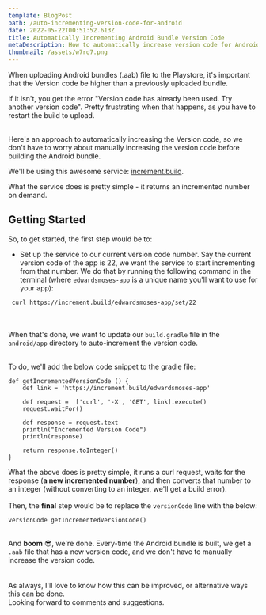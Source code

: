 ```yaml
---
template: BlogPost
path: /auto-incrementing-version-code-for-android
date: 2022-05-22T00:51:52.613Z
title: Automatically Incrementing Android Bundle Version Code
metaDescription: How to automatically increase version code for Android Bundles
thumbnail: /assets/w7rq7.png
---
```

When uploading Android bundles (.aab) file to the Playstore, it's important that the Version code be higher than a previously uploaded bundle.

If it isn't, you get the error "Version code has already been used. Try another version code". 
Pretty frustrating when that happens, as you have to restart the build to upload. 


\
Here's an approach to automatically increasing the Version code, so we don't have to worry about manually increasing the version code before building the Android bundle. 

We'll be using this awesome service: [increment.build](https://github.com/JonnyBurger/increment.build). 

What the service does is pretty simple - it returns an incremented number on demand. 


## Getting Started
So, to get started, the first step would be to:
- Set up the service to our current version code number. Say the current version code of the app is 22, we want the service to start incrementing from that number. 
We do that by running the following command in the terminal (where `edwardsmoses-app` is a unique name you'll want to use for your app):

```bash
 curl https://increment.build/edwardsmoses-app/set/22
```


\
\
When that's done, we want to update our `build.gradle` file in the `android/app` directory to auto-increment the version code. 

\
To do, we'll add the below code snippet to the gradle file: 

```
def getIncrementedVersionCode () {
    def link = 'https://increment.build/edwardsmoses-app'

    def request =  ['curl', '-X', 'GET', link].execute()
    request.waitFor()

    def response = request.text
    println("Incremented Version Code")
    println(response)

    return response.toInteger()
}
```

What the above does is pretty simple, it runs a curl request, waits for the response (**a new incremented number**), and then converts that number to an integer (without converting to an integer, we'll get a build error).\
\
Then, the **final** step would be to replace the `versionCode` line with the below:

```
versionCode getIncrementedVersionCode()
```

\
And **boom** 😎, we're done. Every-time the Android bundle is built, we get a `.aab` file that has a new version code, and we don't have to manually increase the version code. \
\
\
As always, I'll love to know how this can be improved, or alternative ways this can be done. \
Looking forward to comments and suggestions.